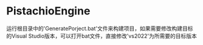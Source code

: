 # PistachioEngine
运行根目录中的'GeneratePorject.bat'文件来构建项目，如果需要修改构建目标的Visual Studio版本，可以打开bat文件，直接修改'vs2022'为所需要的目标版本